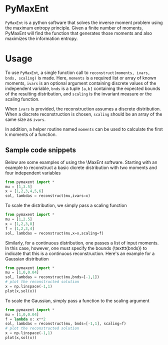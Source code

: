 # PyMaxEnt
`PyMaxEnt` is a python software that solves the inverse moment problem using the maximum entropy principle. Given a finite number of moments, PyMaxEnt will find the function that generates those moments and also maximizes the information entropy.

# Usage
To use `PyMaxEnt`, a single function call to `reconstruct(moments, ivars, bnds, scaling)` is made. Here, `moments` is a required list or array of known moments, `ivars` is an optional argument containing discrete values of the independent variable, `bnds` is a tuple `[a,b]` containing the expected bounds of the resulting distribution, and `scaling` is the invariant measure or the scaling function. 

When `ivars` is provided, the reconstruction assumes a discrete distribution. When a discrete reconstruction is chosen, `scaling` should be an array of the same size as `ivars`.

In addition, a helper routine named `moments` can be used to calculate the first k moments of a function.

## Sample code snippets

Below are some examples of using the \MaxEnt software. Starting with an example to reconstruct a basic dicrete distribution with two moments and four independent variables

```python
from pymaxent import *
mu = [1,3.5]
x = [1,2,3,4,5,6]
sol, lambdas = reconstruct(mu,ivars=x)
```

To scale the distribution, we simply pass a scaling function
```python
from pymaxent import *
mu = [1,2.5]
x = [1,2,3,8]
f = [1,2,3,4]
sol, lambdas = reconstruct(mu,x=x,scaling=f)
```

Similarly, for a continuous distribution, one passes a list of input moments. 
In this case, however, one must specify the bounds (\texttt{bnds}) to indicate that this is a continuous reconstruction. 
Here's an example for a Gaussian distribution
```python
from pymaxent import *
mu = [1,0,0.04]
sol, lambdas = reconstruct(mu,bnds=[-1,1])
# plot the reconstructed solution
x = np.linspace(-1,1)
plot(x,sol(x))
```
To scale the Gaussian, simply pass a function to the scaling argument
```python
from pymaxent import *
mu = [1,0,0.04]
f = lambda x: x**2
sol, lambdas = reconstruct(mu, bnds=[-1,1], scaling=f)
# plot the reconstructed solution
x = np.linspace(-1,1)
plot(x,sol(x))
```
